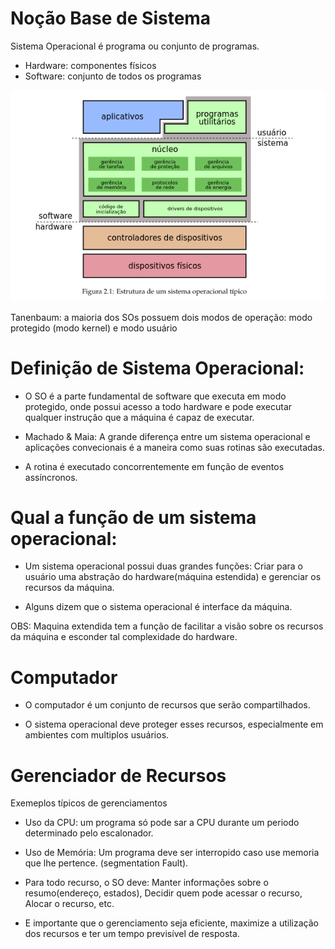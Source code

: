 # Noção Base de Sistema

Sistema Operacional é programa ou conjunto de programas.

- Hardware: componentes físicos
- Software: conjunto de todos os programas


![Visão da Estrutura](../img/fundamentos_de_SO/visao.png)

Tanenbaum: a maioria dos SOs possuem dois
modos de operação: modo protegido (modo kernel)
e modo usuário

# Definição de Sistema Operacional:

- O SO é a parte fundamental de software que executa em modo protegido, onde possui acesso a todo hardware e pode executar qualquer instrução que a máquina é capaz de executar.

- Machado & Maia: A grande diferença entre um sistema operacional e aplicações convecionais é a maneira como suas rotinas são executadas.

- A rotina é executado concorrentemente em função de eventos assíncronos.

# Qual a função de um sistema operacional:

- Um sistema operacional possui duas grandes funções: Criar para o usuário uma abstração do hardware(máquina estendida) e gerenciar os recursos da máquina.

- Alguns dizem que o sistema operacional é interface da máquina.

OBS: Maquina extendida tem a função de facilitar a visão sobre os recursos da máquina e esconder tal complexidade do hardware.

# Computador

- O computador é um conjunto de recursos que serão compartilhados.

- O sistema operacional deve proteger esses recursos, especialmente em ambientes com multiplos usuários.

# Gerenciador de Recursos

Exemeplos típicos de gerenciamentos

- Uso da CPU: um programa só pode sar a CPU durante um periodo determinado pelo escalonador.

- Uso de Memória: Um programa deve ser interropido caso use memoria que lhe pertence. (segmentation Fault).

- Para todo recurso, o SO deve: Manter informações sobre o resumo(endereço, estados), Decidir quem pode acessar o recurso, Alocar o recurso, etc.

- E importante que o gerenciamento seja eficiente, maximize a utilização dos recursos e ter um tempo previsível de resposta.